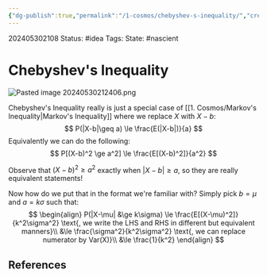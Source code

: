 ```yaml
---
{"dg-publish":true,"permalink":"/1-cosmos/chebyshev-s-inequality/","created":"2024-08-31T23:47:13.497-04:00","updated":"2024-05-30T21:24:07.469-04:00"}
---
```


202405302108
Status: #idea
Tags: 
State: #nascient
# Chebyshev's Inequality
![Pasted image 20240530212406.png](/img/user/3.%20Black%20Holes/Files/Pasted%20image%2020240530212406.png)

Chebyshev's Inequality really is just a special case of [[1. Cosmos/Markov's Inequality\|Markov's Inequality]] where we replace $X$ with $X-b$:
$$
P(|X-b|\geq a) \le \frac{E(|X-b|)}{a}
$$
Equivalently we can do the following:
$$
P[(X-b)^2 \ge a^2] \le \frac{E[(X-b)^2]}{a^2}
$$

Observe that $(X-b)^2 \ge a^2$ exactly when $|X-b|\ge a$, so they are really equivalent statements!

Now how do we put that in the format we're familiar with?
Simply pick $b=\mu$ and $a=k\sigma$ such that:
$$
\begin{align}
P(|X-\mu| &\ge k\sigma) \le \frac{E[(X-\mu)^2]}{k^2\sigma^2} \text{, we write the LHS and RHS in different but equivalent manners}\\
&\le \frac{\sigma^2}{k^2\sigma^2} \text{, we can replace numerator by Var(X)}\\
&\le \frac{1}{k^2}
\end{align}
$$
## References
